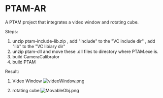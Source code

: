 # PTAM-AR
A PTAM project that  integrates a video window and rotating cube.



Steps:

1. unzip ptam-include-lib.zip , add "include" to the "VC include dir" , add "lib" to the "VC libiary dir"
2. unzip ptam-dll and move these .dll files to directory where PTAM.exe is.
3. build CameraCalibrator
4. build PTAM


Result:
1. Video Window
![videoWindow.png](https://i.loli.net/2021/06/06/Q8hdV3nfvE7mkyj.png)

2. rotating cube
![MovableObj.png](https://i.loli.net/2021/06/06/r8lEQiDVsnGqKg9.png)

